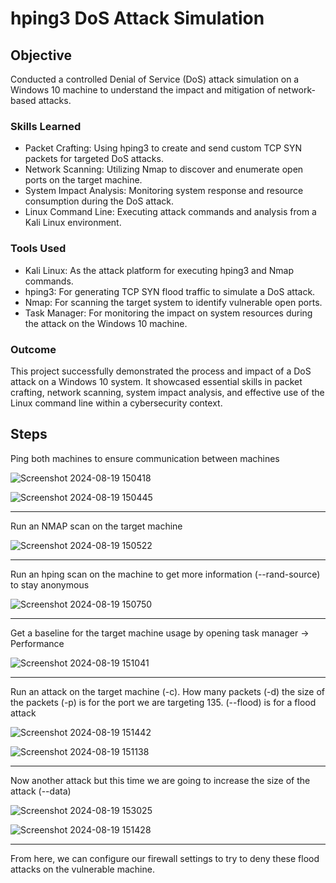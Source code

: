 # hping3 DoS Attack Simulation

## Objective

Conducted a controlled Denial of Service (DoS) attack simulation on a Windows 10 machine to understand the impact and mitigation of network-based attacks.

### Skills Learned

- Packet Crafting: Using hping3 to create and send custom TCP SYN packets for targeted DoS attacks.
- Network Scanning: Utilizing Nmap to discover and enumerate open ports on the target machine.
- System Impact Analysis: Monitoring system response and resource consumption during the DoS attack.
- Linux Command Line: Executing attack commands and analysis from a Kali Linux environment.

### Tools Used

- Kali Linux: As the attack platform for executing hping3 and Nmap commands.
- hping3: For generating TCP SYN flood traffic to simulate a DoS attack.
- Nmap: For scanning the target system to identify vulnerable open ports.
- Task Manager: For monitoring the impact on system resources during the attack on the Windows 10 machine.

### Outcome
This project successfully demonstrated the process and impact of a DoS attack on a Windows 10 system. It showcased essential skills in packet crafting, network scanning, system impact analysis, and effective use of the Linux command line within a cybersecurity context.

## Steps

Ping both machines to ensure communication between machines

![Screenshot 2024-08-19 150418](https://github.com/user-attachments/assets/9f30c8a3-01ba-4cb6-9af2-78bfda4ffffc)

![Screenshot 2024-08-19 150445](https://github.com/user-attachments/assets/dbb17e0b-b3e7-4d9e-a8fb-7bae4bf687f4)

-----------------------------------------------------------------------------------------------

Run an NMAP scan on the target machine 

![Screenshot 2024-08-19 150522](https://github.com/user-attachments/assets/6dc5229c-1bde-471c-9906-ecd695c97917)

-----------------------------------------------------------------------------------------------

Run an hping scan on the machine to get more information (--rand-source) to stay anonymous 

![Screenshot 2024-08-19 150750](https://github.com/user-attachments/assets/478b7146-6e39-4756-a95b-77185279233d)

-----------------------------------------------------------------------------------------------

Get a baseline for the target machine usage by opening task manager -> Performance 

![Screenshot 2024-08-19 151041](https://github.com/user-attachments/assets/efd13380-24eb-45fb-9d89-eeb2eca76a68)

-----------------------------------------------------------------------------------------------

Run an attack on the target machine (-c). How many packets (-d) the size of the packets (-p) is for the port we are targeting 135. (--flood) is for a flood attack 

![Screenshot 2024-08-19 151442](https://github.com/user-attachments/assets/d9987433-349e-4c8c-aea8-cb4290391d10)

![Screenshot 2024-08-19 151138](https://github.com/user-attachments/assets/db27ec50-1ae4-489a-a77c-51c91bf1a678)

-----------------------------------------------------------------------------------------------

Now another attack but this time we are going to increase the size of the attack (--data)


![Screenshot 2024-08-19 153025](https://github.com/user-attachments/assets/9c53a3f0-8b51-4b75-9491-152c4ca942ae)

![Screenshot 2024-08-19 151428](https://github.com/user-attachments/assets/2f57b342-4ce7-443c-8629-61b1d12c46ba)

-----------------------------------------------------------------------------------------------
From here, we can configure our firewall settings to try to deny these flood attacks on the vulnerable machine.
